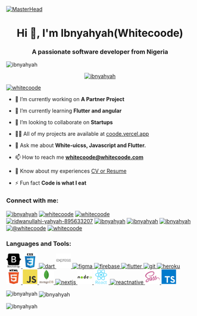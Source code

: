 [![MasterHead](https://animated-gif-creator.com/images/01/top-tools-to-improve-work-productivity-teksun_80.gif)](https://coode.vercel.app)
<h1 align="center">Hi 👋, I'm Ibnyahyah(Whitecoode)</h1>
<h3 align="center">A passionate software developer from Nigeria</h3>
<p align="left"><img src="https://komarev.com/ghpvc/?username=ibnyahyah&label=Profile%20views&color=0e75b6&style=flat" alt="ibnyahyah" /> </p>

<p align="center"> <a href="https://github.com/ryo-ma/github-profile-trophy"><img src="https://github-profile-trophy.vercel.app/?username=ibnyahyah" alt="ibnyahyah" /></a> </p>

<p align="left"> <a href="https://twitter.com/whitecoode" target="blank"><img src="https://img.shields.io/twitter/follow/whitecoode?logo=twitter&style=for-the-badge" alt="whitecoode" /></a> </p>

- 🔭 I’m currently working on **A Partner Project**

- 🌱 I’m currently learning **Flutter and angular**

- 👯 I’m looking to collaborate on **Startups**

- 👨‍💻 All of my projects are available at [coode.vercel.app](https://coode.vercel.app)

- 💬 Ask me about **White-uicss, Javascript and Flutter.**

- 📫 How to reach me **whitecoode@whitecoode.com**

- 📄 Know about my experiences [CV or Resume](https://docs.google.com/document/d/1xxhSJffJCym8ZaGXSBUcnOwgNAnav3ZOhQeH_aRNmpo/edit?usp=sharing)

- ⚡ Fun fact **Code is what I eat**

<h3 align="left">Connect with me:</h3>
<p align="left">
<a href="https://codepen.io/ibnyahyah" target="blank"><img align="center" src="https://raw.githubusercontent.com/rahuldkjain/github-profile-readme-generator/master/src/images/icons/Social/codepen.svg" alt="ibnyahyah" height="30" width="40" /></a>
<a href="https://dev.to/whitecoode" target="blank"><img align="center" src="https://raw.githubusercontent.com/rahuldkjain/github-profile-readme-generator/master/src/images/icons/Social/devto.svg" alt="whitecoode" height="30" width="40" /></a>
<a href="https://twitter.com/whitecoode" target="blank"><img align="center" src="https://raw.githubusercontent.com/rahuldkjain/github-profile-readme-generator/master/src/images/icons/Social/twitter.svg" alt="whitecoode" height="30" width="40" /></a>
<a href="https://linkedin.com/in/ridwanullahi-yahyah-895633207" target="blank"><img align="center" src="https://raw.githubusercontent.com/rahuldkjain/github-profile-readme-generator/master/src/images/icons/Social/linked-in-alt.svg" alt="ridwanullahi-yahyah-895633207" height="30" width="40" /></a>
<a href="https://codesandbox.com/ibnyahyah" target="blank"><img align="center" src="https://raw.githubusercontent.com/rahuldkjain/github-profile-readme-generator/master/src/images/icons/Social/codesandbox.svg" alt="ibnyahyah" height="30" width="40" /></a>
<a href="https://instagram.com/ibnyahyah" target="blank"><img align="center" src="https://raw.githubusercontent.com/rahuldkjain/github-profile-readme-generator/master/src/images/icons/Social/instagram.svg" alt="ibnyahyah" height="30" width="40" /></a>
<a href="https://hashnode.com/ibnyahyah" target="blank"><img align="center" src="https://raw.githubusercontent.com/rahuldkjain/github-profile-readme-generator/master/src/images/icons/Social/hashnode.svg" alt="ibnyahyah" height="30" width="40" /></a>
<a href="https://medium.com/@whitecoode" target="blank"><img align="center" src="https://raw.githubusercontent.com/rahuldkjain/github-profile-readme-generator/master/src/images/icons/Social/medium.svg" alt="@whitecoode" height="30" width="40" /></a>
<a href="https://discord.gg/whitecoode" target="blank"><img align="center" src="https://raw.githubusercontent.com/rahuldkjain/github-profile-readme-generator/master/src/images/icons/Social/discord.svg" alt="whitecoode" height="30" width="40" /></a>
</p>

<h3 align="left">Languages and Tools:</h3>
<p align="left"> <a href="https://getbootstrap.com" target="_blank" rel="noreferrer"> <img src="https://raw.githubusercontent.com/devicons/devicon/master/icons/bootstrap/bootstrap-plain-wordmark.svg" alt="bootstrap" width="40" height="40"/> </a> <a href="https://www.w3schools.com/css/" target="_blank" rel="noreferrer"> <img src="https://raw.githubusercontent.com/devicons/devicon/master/icons/css3/css3-original-wordmark.svg" alt="css3" width="40" height="40"/> </a> <a href="https://dart.dev" target="_blank" rel="noreferrer"> <img src="https://www.vectorlogo.zone/logos/dartlang/dartlang-icon.svg" alt="dart" width="40" height="40"/> </a> <a href="https://expressjs.com" target="_blank" rel="noreferrer"> <img src="https://raw.githubusercontent.com/devicons/devicon/master/icons/express/express-original-wordmark.svg" alt="express" width="40" height="40"/> </a> <a href="https://www.figma.com/" target="_blank" rel="noreferrer"> <img src="https://www.vectorlogo.zone/logos/figma/figma-icon.svg" alt="figma" width="40" height="40"/> </a> <a href="https://firebase.google.com/" target="_blank" rel="noreferrer"> <img src="https://www.vectorlogo.zone/logos/firebase/firebase-icon.svg" alt="firebase" width="40" height="40"/> </a> <a href="https://flutter.dev" target="_blank" rel="noreferrer"> <img src="https://www.vectorlogo.zone/logos/flutterio/flutterio-icon.svg" alt="flutter" width="40" height="40"/> </a> <a href="https://git-scm.com/" target="_blank" rel="noreferrer"> <img src="https://www.vectorlogo.zone/logos/git-scm/git-scm-icon.svg" alt="git" width="40" height="40"/> </a> <a href="https://heroku.com" target="_blank" rel="noreferrer"> <img src="https://www.vectorlogo.zone/logos/heroku/heroku-icon.svg" alt="heroku" width="40" height="40"/> </a> <a href="https://www.w3.org/html/" target="_blank" rel="noreferrer"> <img src="https://raw.githubusercontent.com/devicons/devicon/master/icons/html5/html5-original-wordmark.svg" alt="html5" width="40" height="40"/> </a> <a href="https://developer.mozilla.org/en-US/docs/Web/JavaScript" target="_blank" rel="noreferrer"> <img src="https://raw.githubusercontent.com/devicons/devicon/master/icons/javascript/javascript-original.svg" alt="javascript" width="40" height="40"/> </a> <a href="https://www.mongodb.com/" target="_blank" rel="noreferrer"> <img src="https://raw.githubusercontent.com/devicons/devicon/master/icons/mongodb/mongodb-original-wordmark.svg" alt="mongodb" width="40" height="40"/> </a> <a href="https://nextjs.org/" target="_blank" rel="noreferrer"> <img src="https://cdn.worldvectorlogo.com/logos/nextjs-2.svg" alt="nextjs" width="40" height="40"/> </a> <a href="https://nodejs.org" target="_blank" rel="noreferrer"> <img src="https://raw.githubusercontent.com/devicons/devicon/master/icons/nodejs/nodejs-original-wordmark.svg" alt="nodejs" width="40" height="40"/> </a> <a href="https://reactjs.org/" target="_blank" rel="noreferrer"> <img src="https://raw.githubusercontent.com/devicons/devicon/master/icons/react/react-original-wordmark.svg" alt="react" width="40" height="40"/> </a> <a href="https://reactnative.dev/" target="_blank" rel="noreferrer"> <img src="https://reactnative.dev/img/header_logo.svg" alt="reactnative" width="40" height="40"/> </a> <a href="https://sass-lang.com" target="_blank" rel="noreferrer"> <img src="https://raw.githubusercontent.com/devicons/devicon/master/icons/sass/sass-original.svg" alt="sass" width="40" height="40"/> </a> <a href="https://www.typescriptlang.org/" target="_blank" rel="noreferrer"> <img src="https://raw.githubusercontent.com/devicons/devicon/master/icons/typescript/typescript-original.svg" alt="typescript" width="40" height="40"/> </a> </p>

<p><img align="left" src="https://github-readme-stats.vercel.app/api/top-langs?username=ibnyahyah&show_icons=true&locale=en&layout=compact" alt="ibnyahyah" /></p>

<p>&nbsp;<img align="center" src="https://github-readme-stats.vercel.app/api?username=ibnyahyah&show_icons=true&locale=en" alt="ibnyahyah" /></p>

<p><img align="center" src="https://github-readme-streak-stats.herokuapp.com/?user=ibnyahyah&" alt="ibnyahyah" /></p>
